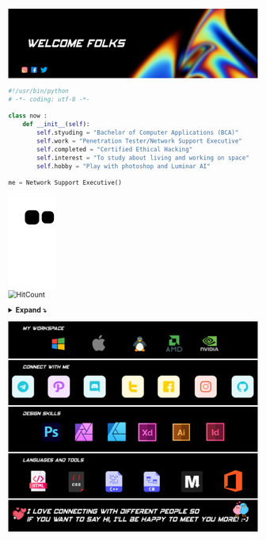 ![Header image](https://raw.githubusercontent.com/karthik558/karthik558/master/assets/welcome.jpg)
```python
#!/usr/bin/python
# -*- coding: utf-8 -*-

class now :
    def __init__(self):
        self.styuding = "Bachelor of Computer Applications (BCA)"
        self.work = "Penetration Tester/Network Support Executive"
        self.completed = "Certified Ethical Hacking"
        self.interest = "To study about living and working on space"
        self.hobby = "Play with photoshop and Luminar AI"

me = Network Support Executive()
```
![Snake animation](https://github.com/karthik558/karthik558/blob/output/github-contribution-grid-snake.svg)
<br>
![HitCount](https://komarev.com/ghpvc/?username=karthik558&style=plastic&color=FF0000&label=P+R+O+F+I+L+E_-_H+I+T+S+)

<details>
<summary><b>Expand ⤵️</summary>
<p align="left">
    <img alt = "GitHub Stats" src="https://github-readme-stats.vercel.app/api?username=karthik558&show_icons=true&hide=issues&count_private=true&line_height=20&title_color=7A7ADB&icon_color=2234AE&text_color=D3D3D3&bg_color=0,000000,130F40&hide_border=true" width="500" />
    <br>
    <img alt = "Top Language" src="https://github-readme-stats.vercel.app/api/top-langs/?username=karthik558&hide=html&hide_border=true&layout=compact&langs_count=6&exclude_repo=comp426&line_height=20&title_color=7A7ADB&icon_color=2234AE&text_color=D3D3D3&bg_color=0,000000,130F40" width="400" />
    <br>
    <img alt="Streak" src="https://github-readme-streak-stats.herokuapp.com/?user=karthik558&theme=holi-theme&hide_border=true" width="500" />
    <br>
    <img alt="Contribution Graph" src="https://activity-graph.herokuapp.com/graph?username=karthik558&hide_border=true&area=true&bg_color=010017&color=c5c8ff&line=9dc0ff&point=fff" width="500" />
</p>
</details>

![Workspace](https://raw.githubusercontent.com/karthik558/karthik558/master/assets/workspace.jpg)
<br>
<a href="https://gist.github.com/karthik558/4c488569d0cd59b7fcd9206cf63f3f2a">![Social Accounts](https://raw.githubusercontent.com/karthik558/karthik558/master/assets/connectwithme.jpg)</a>
<br>
![Design Skills](https://raw.githubusercontent.com/karthik558/karthik558/master/assets/designskills.jpg)
<br>
![Language Known](https://raw.githubusercontent.com/karthik558/karthik558/master/assets/languages.jpg)
<br>
![Footer image](https://raw.githubusercontent.com/karthik558/karthik558/master/assets/footer.jpg)